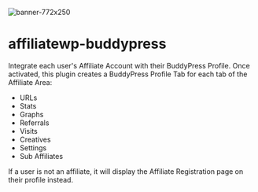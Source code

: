 ![banner-772x250](https://cloud.githubusercontent.com/assets/4017745/6444811/03116c82-c0ce-11e4-89af-0ecbfb7c682a.png)
# affiliatewp-buddypress
Integrate each user's Affiliate Account with their BuddyPress Profile.
Once activated, this plugin creates a BuddyPress Profile Tab for each tab of the Affiliate Area:

* URLs
* Stats
* Graphs
* Referrals
* Visits
* Creatives
* Settings
* Sub Affiliates

If a user is not an affiliate, it will display the Affiliate Registration page on their profile instead.

